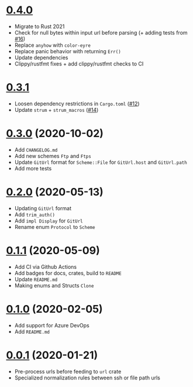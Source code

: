 # [0.4.0](https://github.com/tjtelan/git-url-parse-rs/compare/v0.3.1...v0.4.0)
- Migrate to Rust 2021
- Check for null bytes within input url before parsing (+ adding tests from [#16](https://github.com/tjtelan/git-url-parse-rs/issues/16))
- Replace `anyhow` with `color-eyre`
- Replace panic behavior with returning `Err()`
- Update dependencies
- Clippy/rustfmt fixes + add clippy/rustfmt checks to CI

# [0.3.1](https://github.com/tjtelan/git-url-parse-rs/compare/v0.3.0...v0.3.1)
- Loosen dependency restrictions in `Cargo.toml` ([#12](https://github.com/tjtelan/git-url-parse-rs/issues/12))
- Update `strum` + `strum_macros` ([#14](https://github.com/tjtelan/git-url-parse-rs/issues/14))

# [0.3.0](https://github.com/tjtelan/git-url-parse-rs/compare/v0.2.0...v0.3.0) (2020-10-02)
- Add `CHANGELOG.md`
- Add new schemes `Ftp` and `Ftps`
- Update `GitUrl` format for `Scheme::File` for `GitUrl.host` and `GitUrl.path`
- Add more tests

# [0.2.0](https://github.com/tjtelan/git-url-parse-rs/compare/v0.1.1...v0.2.0) (2020-05-13)
- Updating `GitUrl` format 
- Add `trim_auth()`
- Add `impl Display` for `GitUrl`
- Rename enum `Protocol` to `Scheme`

# [0.1.1](https://github.com/tjtelan/git-url-parse-rs/compare/v0.1.0...v0.1.1) (2020-05-09)
- Add CI via Github Actions
- Add badges for docs, crates, build to `README`
- Update `README.md`
- Making enums and Structs `Clone`

# [0.1.0](https://github.com/tjtelan/git-url-parse-rs/compare/v0.0.1...v0.1.0) (2020-02-05)
- Add support for Azure DevOps
- Add `README.md`

# [0.0.1](https://github.com/tjtelan/git-url-parse-rs/commit/9255fc3f0516e6cfa60c651dd0436fa702b701b1) (2020-01-21)
- Pre-process urls before feeding to `url` crate
- Specialized normalization rules between ssh or file path urls